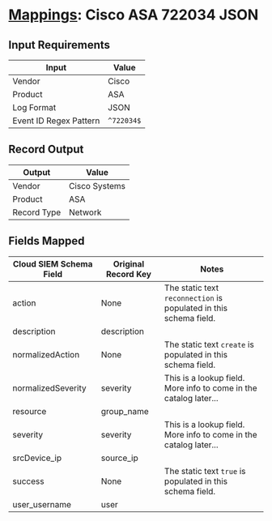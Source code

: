 # [Mappings](README.md): Cisco ASA 722034 JSON

## Input Requirements

|Input|Value|
|-----|-----|
|Vendor|Cisco|
|Product|ASA|
|Log Format|JSON|
|Event ID Regex Pattern|`^722034$`|

## Record Output

|Output|Value|
|------|-----|
|Vendor|Cisco Systems|
|Product|ASA|
|Record Type|Network|

## Fields Mapped

|Cloud SIEM Schema Field|Original Record Key|Notes|
|-----------------------|-------------------|-----|
|action|None|The static text `reconnection` is populated in this schema field.|
|description|description||
|normalizedAction|None|The static text `create` is populated in this schema field.|
|normalizedSeverity|severity|This is a lookup field. More info to come in the catalog later...|
|resource|group_name||
|severity|severity|This is a lookup field. More info to come in the catalog later...|
|srcDevice_ip|source_ip||
|success|None|The static text `true` is populated in this schema field.|
|user_username|user||

